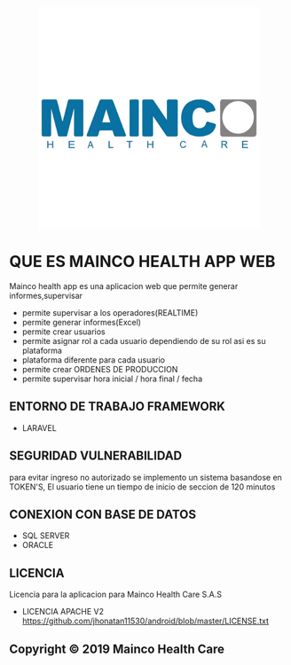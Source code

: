 <p align="center"><a href="https://mainco.com.co" target="_blank"><img src="https://github.com/jhonatan11530/Mainco_Health_APP_Web/blob/main/wps/img/mainco.jpg" width="400"></a></p>

#  QUE ES MAINCO HEALTH APP WEB
Mainco health app es una aplicacion web que permite generar informes,supervisar
- permite supervisar a los operadores(REALTIME)
- permite generar informes(Excel)
- permite crear usuarios
- permite asignar rol a cada usuario dependiendo de su rol asi es su plataforma
- plataforma diferente para cada usuario
- permite crear ORDENES DE PRODUCCION
- permite supervisar hora inicial / hora final / fecha


## ENTORNO DE TRABAJO FRAMEWORK
- LARAVEL
## SEGURIDAD VULNERABILIDAD
para evitar ingreso no autorizado se implemento un sistema basandose en TOKEN'S,
El usuario tiene un tiempo de inicio de seccion de 120 minutos

## CONEXION CON BASE DE DATOS
- SQL SERVER
- ORACLE

## LICENCIA
Licencia para la aplicacion para Mainco Health Care S.A.S 
- LICENCIA APACHE V2
https://github.com/jhonatan11530/android/blob/master/LICENSE.txt

## Copyright © 2019 Mainco Health Care
